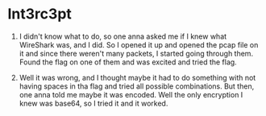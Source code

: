 # Int3rc3pt

1. I didn't know what to do, so one anna asked me if I knew what WireShark was, and I did. So I opened it up and opened the pcap file on it and since there weren't many packets, I started going through them. Found the flag on one of them and was excited and tried the flag.

2. Well it was wrong, and I thought maybe it had to do something with not having spaces in tha flag and tried all possible combinations. But then, one anna told me maybe it was encoded. Well the only encryption I knew was base64, so I tried it and it worked.

